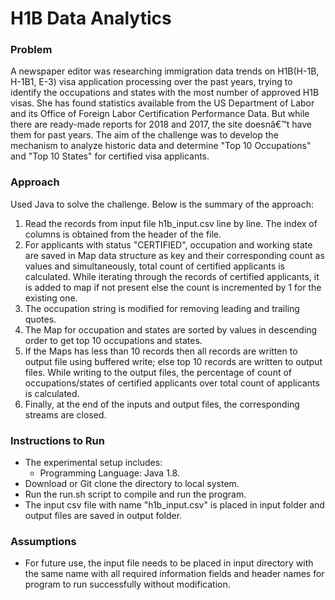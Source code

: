 # H1B Data Analytics



### Problem
A newspaper editor was researching immigration data trends on H1B(H-1B, H-1B1, E-3) visa application processing over the past years, trying to identify the occupations and states with the most number of approved H1B visas. She has found statistics available from the US Department of Labor and its Office of Foreign Labor Certification Performance Data. But while there are ready-made reports for 2018 and 2017, the site doesnâ€™t have them for past years.
The aim of the challenge was to develop the mechanism to analyze historic data and determine "Top 10 Occupations" and "Top 10 States" for certified visa applicants.

### Approach
Used Java to solve the challenge. Below is the summary of the approach:
1. Read the records from input file h1b_input.csv line by line. The index of columns is obtained from the header of the file. 
2. For applicants with status "CERTIFIED", occupation and working state are saved in Map data structure as key and their corresponding count as values and simultaneously, total count of certified applicants is calculated. While iterating through the records of certified applicants, it is added to map if not present else the count is incremented by 1 for the existing one.
3. The occupation string is modified for removing leading and trailing quotes. 
4. The Map for occupation and states are sorted by values in descending order to get top 10 occupations and states. 
5. If the Maps has less than 10 records then all records are written to output file using buffered write; else top 10 records are written to output files. While writing to the output files, the percentage of count of occupations/states of certified applicants over total count of applicants is calculated. 
6. Finally, at the end of the inputs and output files, the corresponding streams are closed. 


### Instructions to Run 
* The experimental setup includes:
	* Programming Language: Java 1.8.
* Download or Git clone the directory to local system. 
* Run the run.sh script to compile and run the program. 
* The input csv file with name "h1b_input.csv" is placed in input folder and output files are saved in output folder. 


### Assumptions 
* For future use, the input file needs to be placed in input directory with the same name with all required information fields and header names for program to run successfully without modification. 






